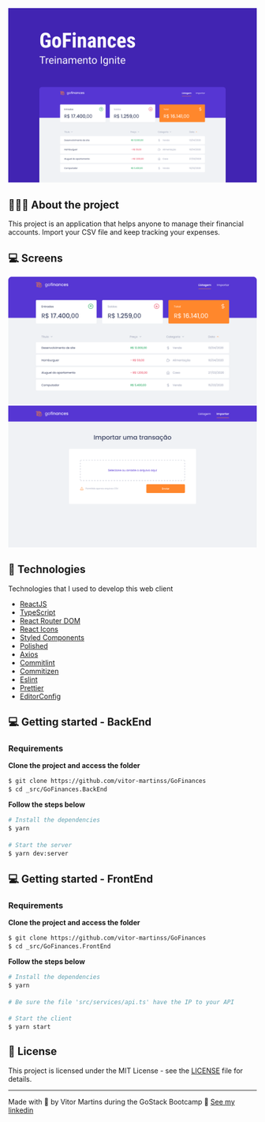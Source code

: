 <img alt="Mockup" src="/readme.assets/main.png">


## 💇🏻‍♂️ About the project

This project is an application that helps anyone to manage their financial accounts. Import your CSV file and keep tracking your expenses.

## 💻 Screens


<img src="/readme.assets/home.png" />
<img src="/readme.assets/import.png" /> 



## 🚀 Technologies

Technologies that I used to develop this web client

- [ReactJS](https://reactjs.org/)
- [TypeScript](https://www.typescriptlang.org/)
- [React Router DOM](https://reacttraining.com/react-router/)
- [React Icons](https://react-icons.netlify.com/#/)
- [Styled Components](https://styled-components.com/)
- [Polished](https://github.com/styled-components/polished)
- [Axios](https://github.com/axios/axios)
- [Commitlint](https://github.com/conventional-changelog/commitlint)
- [Commitizen](https://github.com/commitizen/cz-cli)
- [Eslint](https://eslint.org/)
- [Prettier](https://prettier.io/)
- [EditorConfig](https://editorconfig.org/)

## 💻 Getting started - BackEnd

### Requirements

**Clone the project and access the folder**

```bash
$ git clone https://github.com/vitor-martinss/GoFinances
$ cd _src/GoFinances.BackEnd
```

**Follow the steps below**

```bash
# Install the dependencies
$ yarn

# Start the server
$ yarn dev:server
```

## 💻 Getting started - FrontEnd

### Requirements

**Clone the project and access the folder**

```bash
$ git clone https://github.com/vitor-martinss/GoFinances
$ cd _src/GoFinances.FrontEnd
```

**Follow the steps below**

```bash
# Install the dependencies
$ yarn

# Be sure the file 'src/services/api.ts' have the IP to your API

# Start the client
$ yarn start
```

## 📝 License

This project is licensed under the MIT License - see the [LICENSE](LICENSE) file for details.

---

Made with 💜 by Vitor Martins during the GoStack Bootcamp 👋 [See my linkedin](https://www.linkedin.com/in/vitormartinswebdesigner/)
